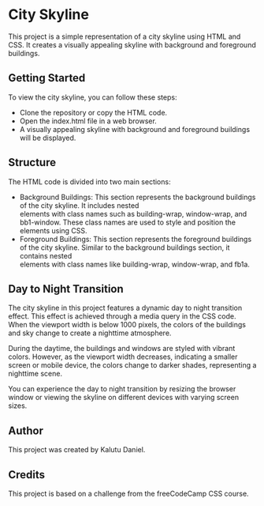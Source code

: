 # City Skyline
This project is a simple representation of a city skyline using HTML and CSS. It creates a visually appealing skyline with background and foreground buildings.

## Getting Started
To view the city skyline, you can follow these steps:
- Clone the repository or copy the HTML code.
- Open the index.html file in a web browser.
- A visually appealing skyline with background and foreground buildings will be displayed.

## Structure
The HTML code is divided into two main sections:
- Background Buildings: This section represents the background buildings of the city skyline. It includes nested <div> elements with class names such as building-wrap, window-wrap, and bb1-window. These class names are used to style and position the elements using CSS.
- Foreground Buildings: This section represents the foreground buildings of the city skyline. Similar to the background buildings section, it contains nested <div> elements with class names like building-wrap, window-wrap, and fb1a.

## Day to Night Transition
The city skyline in this project features a dynamic day to night transition effect. This effect is achieved through a media query in the CSS code. When the viewport width is below 1000 pixels, the colors of the buildings and sky change to create a nighttime atmosphere.

During the daytime, the buildings and windows are styled with vibrant colors. However, as the viewport width decreases, indicating a smaller screen or mobile device, the colors change to darker shades, representing a nighttime scene.

You can experience the day to night transition by resizing the browser window or viewing the skyline on different devices with varying screen sizes.

## Author
This project was created by Kalutu Daniel.

## Credits
This project is based on a challenge from the freeCodeCamp CSS course.
